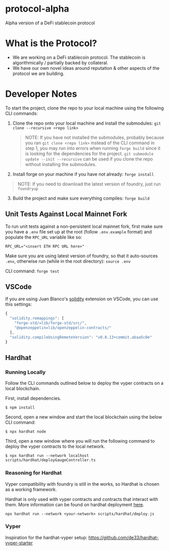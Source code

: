 # protocol-alpha

Alpha version of a DeFi stablecoin protocol

# What is the Protocol?

- We are working on a DeFi stablecoin protocol. The stablecoin is algorithmically / partially backed by collateral.
- We have our own novel ideas around reputation & other aspects of the protocol we are building.

# Developer Notes

To start the project, clone the repo to your local machine using the following CLI commands:

1. Clone the repo onto your local machine and install the submodules: `git clone --recursive <repo link>`

   > NOTE: If you have not installed the submodules, probably because you ran `git clone <repo link>` instead of the CLI command in step 1, you may run into errors when running `forge build` since it is looking for the dependencies for the project. `git submodule update --init --recursive` can be used if you clone the repo without installing the submodules.

2. Install forge on your machine if you have not already: `forge install`

> NOTE: If you need to download the latest version of foundry, just run `foundryup` 

3. Build the project and make sure everything compiles: `forge build`

## Unit Tests Against Local Mainnet Fork

To run unit tests against a non-persistent local mainnet fork, first make sure you have a `.env` file set up at the root (follow `.env.example` format) and populate the `RPC_URL` variable like so:

`RPC_URL="<insert ETH RPC URL here>"`

Make sure you are using latest version of foundry, so that it auto-sources `.env`, otherwise run (while in the root directory): `source .env`

CLI command: `forge test`

## VSCode

If you are using Juan Blanco's [solidity](https://marketplace.visualstudio.com/items?itemName=JuanBlanco.solidity) extension on VSCode, you can use this settings:

```ts
{
  "solidity.remappings": [
    "forge-std/=lib/forge-std/src/",
    "@openzeppelin=lib/openzeppelin-contracts/"
  ],
  "solidity.compileUsingRemoteVersion": "v0.8.13+commit.abaa5c0e"
}
```

## Hardhat

### Running Locally

Follow the CLI commands outlined below to deploy the vyper contracts on a local blockchain.

First, install dependencies.
```
$ npm install
```

Second, open a new window and start the local blockchain using the below CLI command:
```
$ npx hardhat node
```

Third, open a new window where you will run the following command to deploy the vyper contracts to the local network.

```
$ npx hardhat run --network localhost scripts/hardhat/deployGaugeController.ts
```

### Reasoning for Hardhat

Vyper compatibility with foundry is still in the works, so Hardhat is chosen as a working framework.

Hardhat is only used with vyper contracts and contracts that interact with them. More information can be found on hardhat deployment [here](https://hardhat.org/hardhat-runner/docs/guides/deploying).

```
npx hardhat run --network <your-network> scripts/hardhat/deploy.js
```

### Vyper

Inspiration for the hardhat-vyper setup: https://github.com/de33/hardhat-vyper-starter